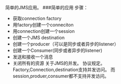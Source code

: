 简单的JMS应用。
###简单的应用
  步骤：

 - 获取connection factory
 - 用factory创建一个conneciton
 - 用connection创建一个session
 - 创建一个JMS destination
 - 创建一个producer（可以是同步或者异步的listener）
 - 创建一个Consumer(同步或者异步的listener)
 - 发送和接收一个消息
 - 关闭所有的资源
关于JMS的并发。 协议规定。 Factory,Connection,destination支持并发访问。 而session,produer,consumer都不支持并发访问。